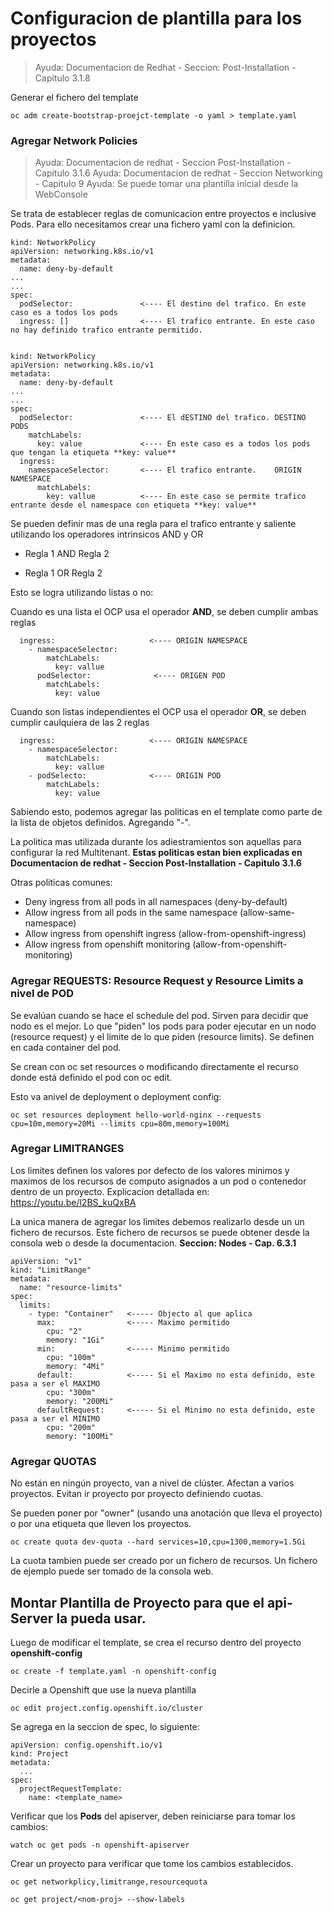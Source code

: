 # Configuracion de plantilla para los proyectos
> Ayuda: Documentacion de Redhat - Seccion: Post-Installation - Capitulo 3.1.8


Generar el fichero del template
  
    oc adm create-bootstrap-proejct-template -o yaml > template.yaml


### Agregar Network Policies
> Ayuda: Documentacion de redhat - Seccion Post-Installation - Capitulo 3.1.6
> Ayuda: Documentacion de redhat - Seccion Networking - Capitulo 9
> Ayuda: Se puede tomar una plantilla inicial desde la WebConsole

Se trata de establecer reglas de comunicacion entre proyectos e inclusive Pods. Para ello necesitamos crear una fichero yaml con la definicion.

    kind: NetworkPolicy
    apiVersion: networking.k8s.io/v1
    metadata:
      name: deny-by-default
    ...
    ...
    spec:
      podSelector:               <---- El destino del trafico. En este caso es a todos los pods
      ingress: []                <---- El trafico entrante. En este caso no hay definido trafico entrante permitido.
  
  
    kind: NetworkPolicy
    apiVersion: networking.k8s.io/v1
    metadata:
      name: deny-by-default
    ...
    ...
    spec:
      podSelector:               <---- El dESTINO del trafico. DESTINO PODS
        matchLabels:
          key: value             <---- En este caso es a todos los pods que tengan la etiqueta **key: value**
      ingress:                   
        namespaceSelector:       <---- El trafico entrante.    ORIGIN NAMESPACE
          matchLabels:
            key: vallue          <---- En este caso se permite trafico entrante desde el namespace con etiqueta **key: value**

Se pueden definir mas de una regla para el trafico entrante y saliente utilizando los operadores intrinsicos AND y OR

* Regla 1 AND Regla 2

* Regla 1 OR Regla 2

Esto se logra utilizando listas o no:

Cuando es una lista el OCP usa el operador **AND**, se deben cumplir ambas reglas

      ingress:                     <---- ORIGIN NAMESPACE
        - namespaceSelector:    
            matchLabels:
              key: vallue          
          podSelector:              <---- ORIGEN POD
            matchLabels:
              key: value

Cuando son listas independientes el OCP usa el operador **OR**, se deben cumplir caulquiera de las 2 reglas

      ingress:                     <---- ORIGIN NAMESPACE
        - namespaceSelector:    
            matchLabels:
              key: vallue          
        - podSelecto:              <---- ORIGIN POD
            matchLabels:
              key: value

Sabiendo esto, podemos agregar las politicas en el template como parte de la lista de objetos definidos. Agregando "-".

La politica mas utilizada durante los adiestramientos son aquellas para configurar la red Multitenant. **Estas politicas estan bien explicadas en Documentacion de redhat - Seccion Post-Installation - Capitulo 3.1.6**

Otras politicas comunes:

  - Deny ingress from all pods in all namespaces (deny-by-default)
  - Allow ingress from all pods in the same namespace (allow-same-namespace)
  - Allow ingress from openshift ingress (allow-from-openshift-ingress)
  - Allow ingress from openshift monitoring (allow-from-openshift-monitoring)

### Agregar REQUESTS: Resource Request y Resource Limits a nivel de POD

Se evalúan cuando se hace el schedule del pod. Sirven para decidir que nodo es el mejor.
Lo que "piden" los pods para poder ejecutar en un nodo (resource request) y el límite de lo que piden (resource limits).
Se definen en cada container del pod.	
 
Se crean con oc set resources o modificando directamente el recurso donde está definido el pod con oc edit.

Esto va anivel de deployment o deployment config:

    oc set resources deployment hello-world-nginx --requests cpu=10m,memory=20Mi --limits cpu=80m,memory=100Mi

### Agregar LIMITRANGES

Los limites definen los valores por defecto de los valores minimos y maximos de los recursos de computo asignados a un pod o contenedor dentro de un proyecto.
Explicacion detallada en: https://youtu.be/l2BS_kuQxBA


La unica manera de agregar los limites debemos realizarlo desde un un fichero de recursos. Este fichero de recursos se puede obtener desde la consola web o desde la documentacion. **Seccion: Nodes - Cap. 6.3.1**

    apiVersion: "v1"
    kind: "LimitRange"
    metadata:
      name: "resource-limits"
    spec:
      limits:
        - type: "Container"   <----- Objecto al que aplica
          max:                <----- Maximo permitido
            cpu: "2"
            memory: "1Gi"
          min:                <----- Minimo permitido
            cpu: "100m"
            memory: "4Mi"
          default:            <----- Si el Maximo no esta definido, este pasa a ser el MAXIMO
            cpu: "300m"
            memory: "200Mi"
          defaultRequest:     <----- Si el Minimo no esta definido, este pasa a ser el MINIMO
            cpu: "200m"
            memory: "100Mi"

### Agregar QUOTAS

No están en ningún proyecto, van a nivel de clúster.
Afectan a varios proyectos. Evitan ir proyecto por proyecto definiendo cuotas.

Se pueden poner por "owner" (usando una anotación que lleva el proyecto) o por una etiqueta que lleven los proyectos.

    oc create quota dev-quota --hard services=10,cpu=1300,memory=1.5Gi

La cuota tambien puede ser creado por un fichero de recursos. Un fichero de ejemplo puede ser tomado de la consola web.

## Montar Plantilla de Proyecto para que el api-Server la pueda usar.

Luego de modificar el template, se crea el recurso dentro del proyecto **openshift-config**

    oc create -f template.yaml -n openshift-config

Decirle a Openshift que use la nueva plantilla

    oc edit project.config.openshift.io/cluster
  
Se agrega en la seccion de spec, lo siguiente:

    apiVersion: config.openshift.io/v1
    kind: Project
    metadata:
      ...
    spec:
      projectRequestTemplate:
        name: <template_name>
        
Verificar que los **Pods** del apiserver, deben reiniciarse para tomar los cambios:

    watch oc get pods -n openshift-apiserver
    
Crear un proyecto para verificar que tome los cambios establecidos.

    oc get networkplicy,limitrange,resourcequota
    
    oc get project/<nom-proj> --show-labels
